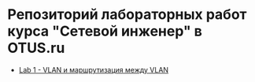 # Репозиторий лабораторных работ курса "Сетевой инженер" в OTUS.ru

- [Lab 1 - VLAN и маршрутизация между VLAN](/01_lab_vlans/README.md)